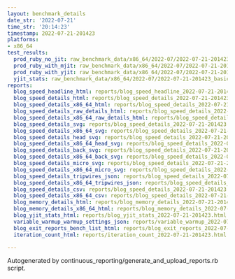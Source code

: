 ```yaml
---
layout: benchmark_details
date_str: '2022-07-21'
time_str: '20:14:23'
timestamp: 2022-07-21-201423
platforms:
- x86_64
test_results:
  prod_ruby_no_jit: raw_benchmark_data/x86_64/2022-07/2022-07-21-201423_basic_benchmark_prod_ruby_no_jit.json
  prod_ruby_with_mjit: raw_benchmark_data/x86_64/2022-07/2022-07-21-201423_basic_benchmark_prod_ruby_with_mjit.json
  prod_ruby_with_yjit: raw_benchmark_data/x86_64/2022-07/2022-07-21-201423_basic_benchmark_prod_ruby_with_yjit.json
  yjit_stats: raw_benchmark_data/x86_64/2022-07/2022-07-21-201423_basic_benchmark_yjit_stats.json
reports:
  blog_speed_headline_html: reports/blog_speed_headline_2022-07-21-201423.html
  blog_speed_details_html: reports/blog_speed_details_2022-07-21-201423.html
  blog_speed_details_x86_64_html: reports/blog_speed_details_2022-07-21-201423.x86_64.html
  blog_speed_details_raw_details_html: reports/blog_speed_details_2022-07-21-201423.raw_details.html
  blog_speed_details_x86_64_raw_details_html: reports/blog_speed_details_2022-07-21-201423.x86_64.raw_details.html
  blog_speed_details_svg: reports/blog_speed_details_2022-07-21-201423.svg
  blog_speed_details_x86_64_svg: reports/blog_speed_details_2022-07-21-201423.x86_64.svg
  blog_speed_details_head_svg: reports/blog_speed_details_2022-07-21-201423.head.svg
  blog_speed_details_x86_64_head_svg: reports/blog_speed_details_2022-07-21-201423.x86_64.head.svg
  blog_speed_details_back_svg: reports/blog_speed_details_2022-07-21-201423.back.svg
  blog_speed_details_x86_64_back_svg: reports/blog_speed_details_2022-07-21-201423.x86_64.back.svg
  blog_speed_details_micro_svg: reports/blog_speed_details_2022-07-21-201423.micro.svg
  blog_speed_details_x86_64_micro_svg: reports/blog_speed_details_2022-07-21-201423.x86_64.micro.svg
  blog_speed_details_tripwires_json: reports/blog_speed_details_2022-07-21-201423.tripwires.json
  blog_speed_details_x86_64_tripwires_json: reports/blog_speed_details_2022-07-21-201423.x86_64.tripwires.json
  blog_speed_details_csv: reports/blog_speed_details_2022-07-21-201423.csv
  blog_speed_details_x86_64_csv: reports/blog_speed_details_2022-07-21-201423.x86_64.csv
  blog_memory_details_html: reports/blog_memory_details_2022-07-21-201423.html
  blog_memory_details_x86_64_html: reports/blog_memory_details_2022-07-21-201423.x86_64.html
  blog_yjit_stats_html: reports/blog_yjit_stats_2022-07-21-201423.html
  variable_warmup_warmup_settings_json: reports/variable_warmup_2022-07-21-201423.warmup_settings.json
  blog_exit_reports_bench_list_html: reports/blog_exit_reports_2022-07-21-201423.bench_list.html
  iteration_count_html: reports/iteration_count_2022-07-21-201423.html

---
```

Autogenerated by continuous_reporting/generate_and_upload_reports.rb script.
